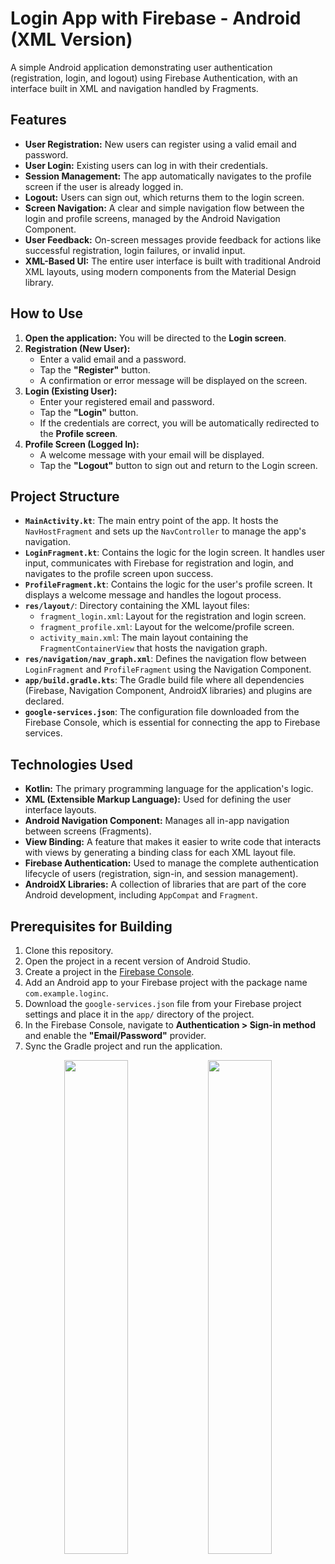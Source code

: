 # Login App with Firebase - Android (XML Version)

A simple Android application demonstrating user authentication (registration, login, and logout) using Firebase Authentication, with an interface built in XML and navigation handled by Fragments.

## Features

*   **User Registration:** New users can register using a valid email and password.
*   **User Login:** Existing users can log in with their credentials.
*   **Session Management:** The app automatically navigates to the profile screen if the user is already logged in.
*   **Logout:** Users can sign out, which returns them to the login screen.
*   **Screen Navigation:** A clear and simple navigation flow between the login and profile screens, managed by the Android Navigation Component.
*   **User Feedback:** On-screen messages provide feedback for actions like successful registration, login failures, or invalid input.
*   **XML-Based UI:** The entire user interface is built with traditional Android XML layouts, using modern components from the Material Design library.

## How to Use

1.  **Open the application:** You will be directed to the **Login screen**.
2.  **Registration (New User):**
    *   Enter a valid email and a password.
    *   Tap the **"Register"** button.
    *   A confirmation or error message will be displayed on the screen.
3.  **Login (Existing User):**
    *   Enter your registered email and password.
    *   Tap the **"Login"** button.
    *   If the credentials are correct, you will be automatically redirected to the **Profile screen**.
4.  **Profile Screen (Logged In):**
    *   A welcome message with your email will be displayed.
    *   Tap the **"Logout"** button to sign out and return to the Login screen.

## Project Structure

*   **`MainActivity.kt`**: The main entry point of the app. It hosts the `NavHostFragment` and sets up the `NavController` to manage the app's navigation.
*   **`LoginFragment.kt`**: Contains the logic for the login screen. It handles user input, communicates with Firebase for registration and login, and navigates to the profile screen upon success.
*   **`ProfileFragment.kt`**: Contains the logic for the user's profile screen. It displays a welcome message and handles the logout process.
*   **`res/layout/`**: Directory containing the XML layout files:
    *   `fragment_login.xml`: Layout for the registration and login screen.
    *   `fragment_profile.xml`: Layout for the welcome/profile screen.
    *   `activity_main.xml`: The main layout containing the `FragmentContainerView` that hosts the navigation graph.
*   **`res/navigation/nav_graph.xml`**: Defines the navigation flow between `LoginFragment` and `ProfileFragment` using the Navigation Component.
*   **`app/build.gradle.kts`**: The Gradle build file where all dependencies (Firebase, Navigation Component, AndroidX libraries) and plugins are declared.
*   **`google-services.json`**: The configuration file downloaded from the Firebase Console, which is essential for connecting the app to Firebase services.

## Technologies Used

*   **Kotlin:** The primary programming language for the application's logic.
*   **XML (Extensible Markup Language):** Used for defining the user interface layouts.
*   **Android Navigation Component:** Manages all in-app navigation between screens (Fragments).
*   **View Binding:** A feature that makes it easier to write code that interacts with views by generating a binding class for each XML layout file.
*   **Firebase Authentication:** Used to manage the complete authentication lifecycle of users (registration, sign-in, and session management).
*   **AndroidX Libraries:** A collection of libraries that are part of the core Android development, including `AppCompat` and `Fragment`.

## Prerequisites for Building

1.  Clone this repository.
2.  Open the project in a recent version of Android Studio.
3.  Create a project in the [Firebase Console](https://console.firebase.google.com/).
4.  Add an Android app to your Firebase project with the package name `com.example.loginc`.
5.  Download the `google-services.json` file from your Firebase project settings and place it in the `app/` directory of the project.
6.  In the Firebase Console, navigate to **Authentication > Sign-in method** and enable the **"Email/Password"** provider.
7.  Sync the Gradle project and run the application.


<p align="center">
  <img src="https://github.com/user-attachments/assets/bd30d21d-da68-429f-b338-9a2952b31f26" alt="" width="45%">
  <img src="https://github.com/user-attachments/assets/eb6dca05-cbc8-414b-9ed4-d2c68598db64" alt="" width="45%">
</p>
